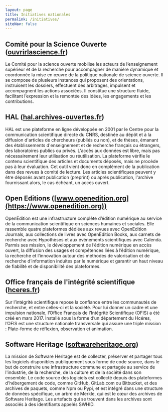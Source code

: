 ```yaml
---
layout: page
title: Initiatives nationales
permalink: /initiatives/
siteNav: false
---
```


## Comité pour la Science Ouverte ([ouvrirlascience.fr](https://www.ouvrirlascience.fr/))

Le Comité pour la science ouverte mobilise les acteurs de l’enseignement supérieur et de la recherche pour accompagner de manière dynamique et coordonnée la mise en œuvre de la politique nationale de science ouverte. Il se compose de plusieurs instances qui proposent des orientations, instruisent les dossiers, effectuent des arbitrages, impulsent et accompagnent les actions associées. Il constitue une structure fluide, facilitant l’expression et la remontée des idées, les engagements et les contributions.

## HAL ([hal.archives-ouvertes.fr](https://hal.archives-ouvertes.fr/))

HAL est une plateforme en ligne développée en 2001 par le Centre pour la communication scientifique directe du CNRS, destinée au dépôt et à la diffusion d'articles de chercheurs (publiés ou non), et de thèses, émanant des établissements d'enseignement et de recherche français ou étrangers, des laboratoires publics ou privés. L'accès aux données est libre, mais pas nécessairement leur utilisation ou réutilisation. La plateforme vérifie le contenu scientifique des articles et documents déposés, mais ne procède pas à leur évaluation. Cet outil vient donc en complément de la publication dans des revues à comité de lecture. Les articles scientifiques peuvent y être déposés avant publication (preprint) ou après publication, l'archive fournissant alors, le cas échéant, un accès ouvert.

## Open Editions ([www.openedition.org](https://www.openedition.org))

OpenEdition est une infrastructure complète d’édition numérique au
service de la communication scientifique en sciences humaines et
sociales. Elle rassemble quatre plateformes dédiées aux revues avec
OpenEdition Journals, aux collections de livres avec OpenEdition
Books, aux carnets de recherche avec Hypothèses et aux événements
scientifiques avec Calenda. Parmis ses mission, le développement de
l’édition numérique en accès ouvert, la diffusion des usages et
compétences liées à l’édition numérique, la recherche et l’innovation
autour des méthodes de valorisation et de recherche d’information
induites par le numérique et garantir un haut niveau de fiabilité et
de disponibilité des plateformes.


## Office français de l'intégrité scientifique ([hceres.fr](https://www.hceres.fr/fr/office-francais-de-lintegrite-scientifique-ofis))

Sur l’intégrité scientifique repose la confiance entre les communautés de recherche, et entre celles-ci et la société. Pour lui donner un cadre et une impulsion nationale, l’Office Français de l’Intégrité Scientifique (OFIS) a été créé en mars 2017. Installé sous la forme d’un département du Hcéres, l’OFIS est une structure nationale transversale qui assure une triple mission : Plate-forme de réflexion, observation et animation.

## Software Heritage ([softwareheritage.org](https://www.softwareheritage.org))

La mission de Software Heritage est de collecter, préserver et partager tous les logiciels disponibles publiquement sous forme de code source, dans le but de construire une infrastructure commune et partagée au service de l'industrie, de la recherche, de la culture et de la société dans son ensemble. Le code source des logiciels est collecté depuis des plateformes d'hébergement de code, comme GitHub, GitLab.com ou Bitbucket, et des archives de paquets, comme Npm ou Pypi, et est intégré dans une structure de données spécifique, un arbre de Merkle, qui est le cœur des archives de Software Heritage. Les artefacts qui se trouvent dans les archives sont associés à des identifiants appelés SWHID.

